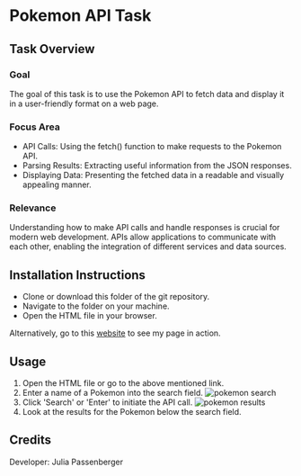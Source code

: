 # Pokemon API Task

## Task Overview

### Goal
The goal of this task is to use the Pokemon API to fetch data and display it in a user-friendly format on a web page.

### Focus Area
- API Calls: Using the fetch() function to make requests to the Pokemon API.
- Parsing Results: Extracting useful information from the JSON responses.
- Displaying Data: Presenting the fetched data in a readable and visually appealing manner.

### Relevance
Understanding how to make API calls and handle responses is crucial for modern web development. APIs allow applications to communicate with each other, enabling the integration of different services and data sources.


## Installation Instructions
- Clone or download this folder of the git repository.
- Navigate to the folder on your machine.
- Open the HTML file in your browser.

Alternatively, go to this [website](https://html-preview.github.io/?url=https://github.com/juliapassenberger/codingTasks/blob/main/Pokemon%20API/pokemon.html) to see my page in action. 


## Usage
1. Open the HTML file or go to the above mentioned link.
2. Enter a name of a Pokemon into the search field.
   ![pokemon search](https://github.com/juliapassenberger/codingTasks/tree/main/Images/pokemon-search.png)
4. Click 'Search' or 'Enter' to initiate the API call.
   ![pokemon results](https://github.com/juliapassenberger/codingTasks/tree/main/Images/pokemon-results.png)
6. Look at the results for the Pokemon below the search field.

## Credits
Developer: Julia Passenberger
